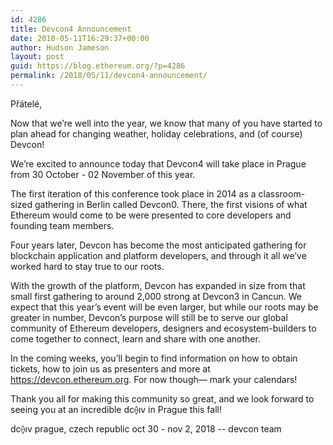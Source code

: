 ```yaml
---
id: 4286
title: Devcon4 Announcement
date: 2018-05-11T16:29:37+00:00
author: Hudson Jameson
layout: post
guid: https://blog.ethereum.org/?p=4286
permalink: /2018/05/11/devcon4-announcement/
---
```

Přátelé,

Now that we’re well into the year, we know that many of you have started to plan ahead for changing weather, holiday celebrations, and (of course) Devcon!

We’re excited to announce today that Devcon4 will take place in Prague from 30 October - 02 November of this year.

The first iteration of this conference took place in 2014 as a classroom-sized gathering in Berlin called Devcon0. There, the first visions of what Ethereum would come to be were presented to core developers and founding team members.

Four years later, Devcon has become the most anticipated gathering for blockchain application and platform developers, and through it all we’ve worked hard to stay true to our roots.

With the growth of the platform, Devcon has expanded in size from that small first gathering to around 2,000 strong at Devcon3 in Cancun. We expect that this year’s event will be even larger, but while our roots may be greater in number, Devcon’s purpose will still be to serve our global community of Ethereum developers, designers and ecosystem-builders to come together to connect, learn and share with one another.

In the coming weeks, you’ll begin to find information on how to obtain tickets, how to join us as presenters and more at <a href="https://devcon.ethereum.org">https://devcon.ethereum.org</a>. For now though— mark your calendars!

Thank you all for making this community so great, and we look forward to seeing you at an incredible dc⟠ıv in Prague this fall!

dc⟠ıv
prague, czech republic
oct 30 - nov 2, 2018
-- devcon team